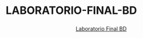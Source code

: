 # LABORATORIO-FINAL-BD
###
<div align="center">
  <a href="LAB FINAL/futbolbd.sql" target="_blank">Laboratorio Final BD</a>
</div>
